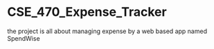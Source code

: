 # CSE_470_Expense_Tracker

the project is all about managing expense by a web based app named SpendWise
